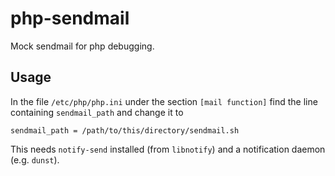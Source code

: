 # php-sendmail
Mock sendmail for php debugging.

## Usage

In the file `/etc/php/php.ini` under the section `[mail function]` find the
line containing `sendmail_path` and change it to
```
sendmail_path = /path/to/this/directory/sendmail.sh
```

This needs `notify-send` installed (from `libnotify`) and a notification
daemon (e.g. `dunst`).
